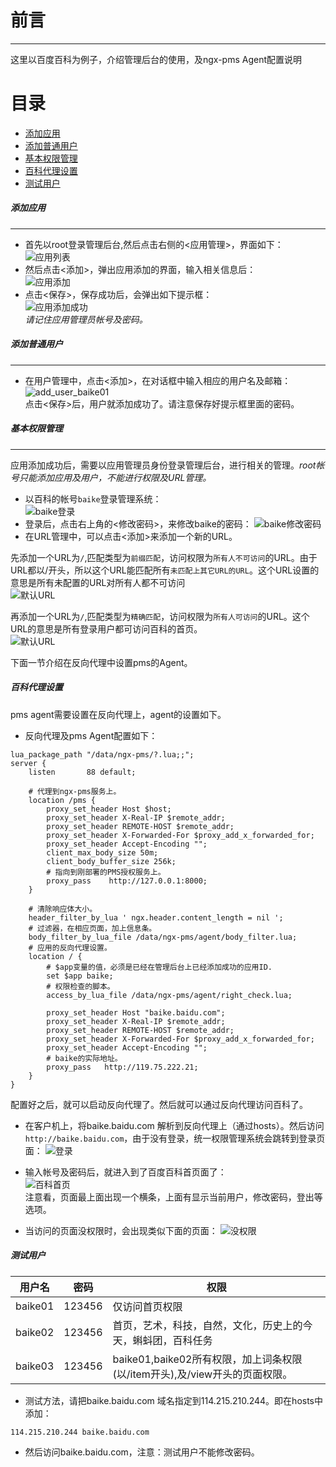 # 前言
--------
这里以百度百科为例子，介绍管理后台的使用，及ngx-pms Agent配置说明

# 目录
* [添加应用](#添加应用)
* [添加普通用户](#添加普通用户)
* [基本权限管理](#基本权限管理)
* [百科代理设置](#百科代理设置)
* [测试用户](#测试用户)

##### 添加应用
---------------
* 首先以root登录管理后台,然后点击右侧的<应用管理>，界面如下：<br/>
![应用列表](imgs/app_list.png)
* 然后点击<添加>，弹出应用添加的界面，输入相关信息后：<br/>
![应用添加](imgs/app_add.png)
* 点击<保存>，保存成功后，会弹出如下提示框：<br/>
![应用添加成功](imgs/app_add_success.png)<br/>
*请记住应用管理员帐号及密码。*
 
##### 添加普通用户
-----------------
* 在用户管理中，点击<添加>，在对话框中输入相应的用户名及邮箱：<br/>
![add_user_baike01](imgs/add_user_baike01.png)<br/>
点击<保存>后，用户就添加成功了。请注意保存好提示框里面的密码。

##### 基本权限管理
-----------------------
应用添加成功后，需要以应用管理员身份登录管理后台，进行相关的管理。*root帐号只能添加应用及用户，不能进行权限及URL管理。*

* 以百科的帐号`baike`登录管理系统：<br/>
![baike登录](imgs/baike_login.png)<br/>
* 登录后，点击右上角的<修改密码>，来修改baike的密码：
![baike修改密码](imgs/baike_change_pwd.png)<br/>
* 在URL管理中，可以点击<添加>来添加一个新的URL。<br/>

先添加一个URL为`/`,匹配类型为`前缀匹配`，访问权限为`所有人不可访问`的URL。由于URL都以/开头，所以这个URL能匹配所有`未匹配上其它URL的URL`。这个URL设置的意思是所有未配置的URL对所有人都不可访问<br/>
![默认URL](imgs/url_def.png)<br/>

再添加一个URL为`/`,匹配类型为`精确匹配`，访问权限为`所有人可访问`的URL。这个URL的意思是所有登录用户都可访问百科的首页。<br/>
![默认URL](imgs/url_index.png)<br/>

下面一节介绍在反向代理中设置pms的Agent。

##### 百科代理设置
pms agent需要设置在反向代理上，agent的设置如下。

* 反向代理及pms Agent配置如下：

```nginx
lua_package_path "/data/ngx-pms/?.lua;;";
server {
    listen       88 default; 

    # 代理到ngx-pms服务上。
    location /pms {
        proxy_set_header Host $host;
        proxy_set_header X-Real-IP $remote_addr;
        proxy_set_header REMOTE-HOST $remote_addr;
        proxy_set_header X-Forwarded-For $proxy_add_x_forwarded_for;
        proxy_set_header Accept-Encoding "";
        client_max_body_size 50m;
        client_body_buffer_size 256k;
        # 指向到刚部署的PMS授权服务上。
        proxy_pass    http://127.0.0.1:8000;
    }

    # 清除响应体大小。
    header_filter_by_lua ' ngx.header.content_length = nil '; 
    # 过滤器，在相应页面，加上信息条。
    body_filter_by_lua_file /data/ngx-pms/agent/body_filter.lua;
    # 应用的反向代理设置。
    location / {
        # $app变量的值，必须是已经在管理后台上已经添加成功的应用ID.
        set $app baike;
        # 权限检查的脚本。
        access_by_lua_file /data/ngx-pms/agent/right_check.lua;

        proxy_set_header Host "baike.baidu.com";
        proxy_set_header X-Real-IP $remote_addr;
        proxy_set_header REMOTE-HOST $remote_addr;
        proxy_set_header X-Forwarded-For $proxy_add_x_forwarded_for;
        proxy_set_header Accept-Encoding "";
        # baike的实际地址。
        proxy_pass   http://119.75.222.21;
    }
}
```
配置好之后，就可以启动反向代理了。然后就可以通过反向代理访问百科了。

* 在客户机上，将baike.baidu.com 解析到反向代理上（通过hosts）。然后访问`http://baike.baidu.com`，由于没有登录，统一权限管理系统会跳转到登录页面：
![登录](imgs/pms_login.png)<br/>
* 输入帐号及密码后，就进入到了百度百科首页面了：<br/>
![百科首页](imgs/baike_index.png)<br/>
注意看，页面最上面出现一个横条，上面有显示当前用户，修改密码，登出等选项。

* 当访问的页面没权限时，会出现类似下面的页面：
![没权限](imgs/no_access_page.png)<br/>

##### 测试用户
用户名 | 密码 | 权限 
----- | ---- | --- 
baike01 | 123456 | 仅访问首页权限
baike02 | 123456 | 首页，艺术，科技，自然，文化，历史上的今天，蝌蚪团，百科任务
baike03 | 123456 | baike01,baike02所有权限，加上词条权限(以/item开头),及/view开头的页面权限。

* 测试方法，请把baike.baidu.com 域名指定到114.215.210.244。即在hosts中添加：

```shell
114.215.210.244 baike.baidu.com
```
* 然后访问baike.baidu.com，注意：测试用户不能修改密码。